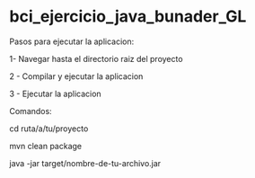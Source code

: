 # bci_ejercicio_java_bunader_GL

Pasos para ejecutar la aplicacion:

1- Navegar hasta el directorio raiz del proyecto

2 - Compilar y ejecutar la aplicacion

3 - Ejecutar la aplicacion

Comandos:

cd ruta/a/tu/proyecto

mvn clean package

java -jar target/nombre-de-tu-archivo.jar

